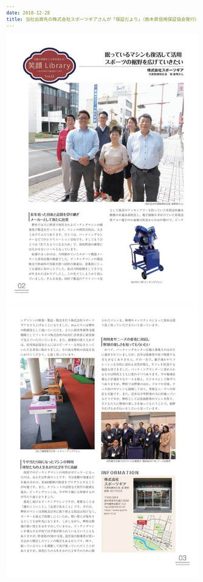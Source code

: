```yaml
---
date: 2018-12-28
title: 当社出資先の株式会社スポーツギアさんが「保証だより」（栃木県信用保証協会発行）に掲載されました
---
```



![](/images/uploads/00_orig.jpg)
![](/images/uploads/02_orig.jpg)
